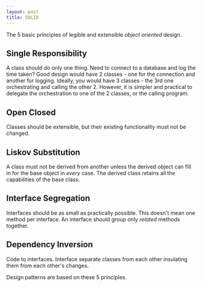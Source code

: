 ```yaml
---
layout: post
title: SOLID
---
```


The 5 basic principles of legible and extensible *object oriented* design.

## Single Responsibility
A class should _do_ only one thing. Need to connect to a database and log the time taken? Good design would have 2 classes - one for the connection and another for logging. Ideally, you would have 3 classes - the 3rd one orchestrating and calling the other 2. However, it is simpler and practical to delegate the orchestration to one of the 2 classes, or the calling program.

## Open Closed
Classes should be extensible, but their existing functionality must not be changed.

## Liskov Substitution
A class must not be derived from another unless the derived object can fill in for the base object in _every_ case. The derived class retains all the capabilities of the base class.

## Interface Segregation
Interfaces should be as small as practically possible. This doesn't mean one method per interface. An interface should group only _related_ methods together.

## Dependency Inversion
Code to interfaces. Interface separate classes from each other insulating them from each other's changes.

Design patterns are based on these 5 principles.
